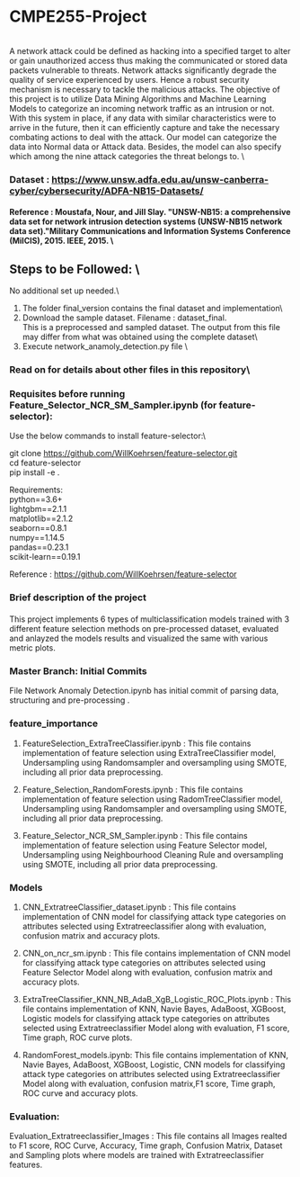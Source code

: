 # CMPE255-Project  
\
A network attack could be defined as hacking into a specified target to alter or gain unauthorized access thus making the communicated or stored data packets vulnerable to threats. Network attacks significantly degrade the quality of service experienced by users. Hence a robust security mechanism is necessary to tackle the malicious attacks. The objective of this project is to utilize Data Mining Algorithms and Machine Learning Models to categorize an incoming network traffic as an intrusion or not. With this system in place, if any data with similar characteristics were to arrive in the future, then it can efficiently capture and take the necessary combating actions to deal with the attack. Our model can categorize the data into Normal data or Attack data. Besides, the model can also specify which among the nine attack categories the threat belongs to.  \
### Dataset : https://www.unsw.adfa.edu.au/unsw-canberra-cyber/cybersecurity/ADFA-NB15-Datasets/  
#### Reference : Moustafa, Nour, and Jill Slay. "UNSW-NB15: a comprehensive data set for network intrusion detection systems (UNSW-NB15 network data set)."Military Communications and Information Systems Conference (MilCIS), 2015. IEEE, 2015.  \
## Steps to be Followed:  \
No additional set up needed.\
1. The folder final_version contains the final dataset and implementation\
2. Download the sample dataset. Filename : dataset_final.\
  This is a preprocessed and sampled dataset. The output from this file may differ from what was obtained using the complete dataset\
3. Execute network_anamoly_detection.py file  \\
### Read on for details about other files in this repository\
### Requisites before running Feature_Selector_NCR_SM_Sampler.ipynb (for feature-selector):  
Use the below commands to install feature-selector:\

git clone https://github.com/WillKoehrsen/feature-selector.git  
cd feature-selector  
pip install -e .  

Requirements:  
python==3.6+  
lightgbm==2.1.1  
matplotlib==2.1.2  
seaborn==0.8.1  
numpy==1.14.5  
pandas==0.23.1  
scikit-learn==0.19.1  

Reference : https://github.com/WillKoehrsen/feature-selector  
### Brief description of the project
####
This project implements 6 types of multiclassification models trained with 3 different feature selection methods on pre-processed dataset, evaluated and anlayzed the models results and visualized the same with various metric plots.

### Master Branch: Initial Commits
File Network Anomaly Detection.ipynb	has initial commit of parsing data, structuring and pre-processing .

### feature_importance
1. FeatureSelection_ExtraTreeClassifier.ipynb : This file contains implementation of feature selection using ExtraTreeClassifier model, Undersampling using Randomsampler and oversampling using SMOTE, including all prior data preprocessing.

2. Feature_Selection_RandomForests.ipynb : This file contains implementation of feature selection using RadomTreeClassifier model, Undersampling using Randomsampler and oversampling using SMOTE, including all prior data preprocessing.

3. Feature_Selector_NCR_SM_Sampler.ipynb :  This file contains implementation of feature selection using Feature Selector model, Undersampling using Neighbourhood Cleaning Rule and oversampling using SMOTE, including all prior data preprocessing.

### Models 
1. CNN_ExtratreeClassifier_dataset.ipynb : This file contains implementation of CNN model for classifying attack type categories on attributes selected using Extratreeclassifier along with evaluation, confusion matrix and accuracy plots.

2. CNN_on_ncr_sm.ipynb : This file contains implementation of CNN model for classifying attack type categories on attributes selected using Feature Selector Model along with evaluation, confusion matrix and accuracy plots.

3. ExtraTreeClassifier_KNN_NB_AdaB_XgB_Logistic_ROC_Plots.ipynb : This file contains implementation of KNN, Navie Bayes, AdaBoost, XGBoost, Logistic models for classifying attack type categories on attributes selected using Extratreeclassifier Model along with evaluation, F1 score, Time graph, ROC curve plots.

4. RandomForest_models.ipynb: This file contains implementation of KNN, Navie Bayes, AdaBoost, XGBoost, Logistic, CNN models for classifying attack type categories on attributes selected using Extratreeclassifier Model along with evaluation, confusion matrix,F1 score, Time graph, ROC curve and accuracy plots.


### Evaluation:
Evaluation_Extratreeclassifier_Images : This file contains all Images realted to F1 score, ROC Curve, Accuracy, Time graph, Confusion Matrix, Dataset and Sampling plots where models are trained with Extratreeclassifier features.


